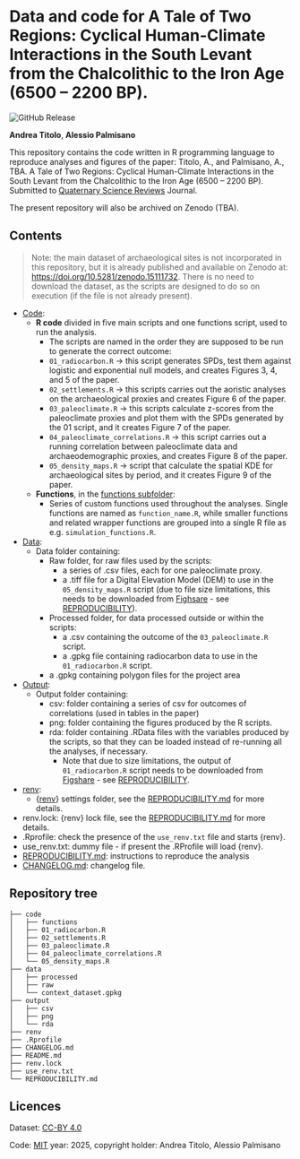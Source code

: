 # Data and code for A Tale of Two Regions: Cyclical Human-Climate Interactions in the South Levant from the Chalcolithic to the Iron Age (6500 – 2200 BP).

<!-- DOI and version badges here -->
![GitHub Release](https://img.shields.io/github/v/release/UnitoAssyrianGovernance/tale-of-two-regions?include_prereleases&sort=semver&color=cyan)

**Andrea Titolo**, **Alessio Palmisano**

This repository contains the code written in R programming language to reproduce analyses and figures of the paper: Titolo, A., and Palmisano, A., TBA. A Tale of Two Regions: Cyclical Human-Climate Interactions in the South Levant from the Chalcolithic to the Iron Age (6500 – 2200 BP). Submitted to [Quaternary Science Reviews](https://www.sciencedirect.com/journal/quaternary-science-reviews) Journal.

The present repository will also be archived on Zenodo (TBA).

## Contents

> Note: the main dataset of archaeological sites is not incorporated in this repository, but it is already published and available on Zenodo at: https://doi.org/10.5281/zenodo.15111732. There is no need to download the dataset, as the scripts are designed to do so on execution (if the file is not already present).

- [Code](./code):
  - **R code** divided in five main scripts and one functions script, used to run the analysis.
    - The scripts are named in the order they are supposed to be run to generate the correct outcome:
    - `01_radiocarbon.R` → this script generates SPDs, test them against logistic and exponential null models, and creates Figures 3, 4, and 5 of the paper.
    - `02_settlements.R` → this scripts carries out the aoristic analyses on the archaeological proxies and creates Figure 6 of the paper.
    - `03_paleoclimate.R` → this scripts calculate z-scores from the paleoclimate proxies and plot them with the SPDs generated by the 01 script, and it creates Figure 7 of the paper.
    - `04_paleoclimate_correlations.R` → this script carries out a running correlation between paleoclimate data and archaeodemographic proxies, and creates Figure 8 of the paper.
    - `05_density_maps.R` → script that calculate the spatial KDE for archaeological sites by period, and it creates Figure 9 of the paper.
  - **Functions**, in the [functions subfolder](./code/functions):
    - Series of custom functions used throughout the analyses. Single functions are named as `function_name.R`, while smaller functions and related wrapper functions are grouped into a single R file as e.g. `simulation_functions.R`.
- [Data](./data):
    - Data folder containing:
        - Raw folder, for raw files used by the scripts:
            - a series of .csv files, each for one paleoclimate proxy.
            - a .tiff file for a Digital Elevation Model (DEM) to use in the `05_density_maps.R` script (due to file size limitations, this needs to be downloaded from [Fighsare](https://figshare.com/s/db71beb03c49f0e10929) - see [REPRODUCIBILITY](/REPRODUCIBILITY.md)).
        - Processed folder, for data processed outside or within the scripts:
            - a .csv containing the outcome of the `03_paleoclimate.R` script.
            - a .gpkg file containing radiocarbon data to use in the `01_radiocarbon.R` script.
        - a .gpkg containing polygon files for the project area
- [Output](./output):
    - Output folder containing:
        - csv: folder containing a series of csv for outcomes of correlations (used in tables in the paper)
        - png: folder containing the figures produced by the R scripts.
        - rda: folder containing .RData files with the variables produced by the scripts, so that they can be loaded instead of re-running all the analyses, if necessary.
            - Note that due to size limitations, the output of `01_radiocarbon.R` script needs to be downloaded from [Figshare](https://figshare.com/s/61729c5d2acfb1f2d6a8) - see [REPRODUCIBILITY](/REPRODUCIBILITY.md). 
- [renv](./renv):
    - {[renv](https://rstudio.github.io/renv/)} settings folder, see the [REPRODUCIBILITY.md](/REPRODUCIBILITY.md) for more details.
- renv.lock: {renv} lock file, see the [REPRODUCIBILITY.md](/REPRODUCIBILITY.md) for more details.
- .Rprofile: check the presence of the `use_renv.txt` file and starts {renv}.
- use_renv.txt: dummy file - if present the .RProfile will load {renv}.
- [REPRODUCIBILITY.md](REPRODUCIBILITY.md): instructions to reproduce the analysis
- [CHANGELOG.md](CHANGELOG.md): changelog file.

## Repository tree

```
├── code
│   ├── functions
│   ├── 01_radiocarbon.R
│   ├── 02_settlements.R
│   ├── 03_paleoclimate.R
│   ├── 04_paleoclimate_correlations.R
│   └── 05_density_maps.R
├── data
│   ├── processed
│   ├── raw
│   └── context_dataset.gpkg
├── output
│   ├── csv
│   ├── png
│   └── rda
├── renv
├── .Rprofile
├── CHANGELOG.md
├── README.md
├── renv.lock
├── use_renv.txt
└── REPRODUCIBILITY.md
```

## Licences

Dataset: [CC-BY 4.0](http://creativecommons.org/licenses/by/4.0/)

Code: [MIT](http://opensource.org/licenses/MIT) year: 2025, copyright holder: Andrea Titolo, Alessio Palmisano

